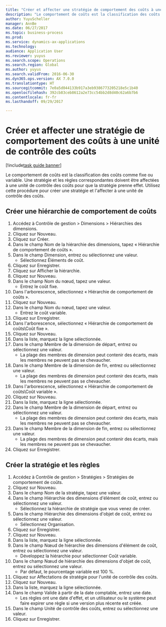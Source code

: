 ```yaml
--- 
title: "Créer et affecter une stratégie de comportement des coûts à une unité de contrôle des coûts"
description: "Le comportement de coûts est la classification des coûts comme fixe ou variable."
author: YuyuScheller
manager: AnnBe
ms.date: 06/27/2017
ms.topic: business-process
ms.prod: 
ms.service: dynamics-ax-applications
ms.technology: 
audience: Application User
ms.reviewer: yuyus
ms.search.scope: Operations
ms.search.region: Global
ms.author: yuyus
ms.search.validFrom: 2016-06-30
ms.dyn365.ops.version: AX 7.0.0
ms.translationtype: HT
ms.sourcegitcommit: 7e0a5d044133b917a3eb9386773205218e5c1b40
ms.openlocfilehash: 392cb83ceb8612a2e73cc54bb2d8d40c62a6b7b6
ms.contentlocale: fr-fr
ms.lasthandoff: 09/29/2017

---
```

# <a name="create-and-assign-a-cost-behavior-policy-to-a-cost-control-unit"></a>Créer et affecter une stratégie de comportement des coûts à une unité de contrôle des coûts

[!include[task guide banner](../../includes/task-guide-banner.md)]

Le comportement de coûts est la classification des coûts comme fixe ou variable. Une stratégie et les règles correspondantes doivent être affectées à une unité de contrôle des coûts pour que la stratégie prenne effet. Utilisez cette procédure pour créer une stratégie et l'affecter à une unité de contrôle des coûts.


## <a name="create-a-cost-behavior-hierarchy"></a>Créer une hiérarchie de comportement de coûts
1. Accédez à Contrôle de gestion > Dimensions > Hiérarchies des dimensions.
2. Cliquez sur Nouveau.
3. Cliquez sur Créer.
4. Dans le champ Nom de la hiérarchie des dimensions, tapez « Hiérarchie de comportement de coûts ».
5. Dans le champ Dimension, entrez ou sélectionnez une valeur.
    * Sélectionnez Éléments de coût.  
6. Cliquez sur Enregistrer.
7. Cliquez sur Afficher la hiérarchie.
8. Cliquez sur Nouveau.
9. Dans le champ Nom du nœud, tapez une valeur.
    * Entrez le coût fixe.  
10. Dans l'arborescence, sélectionnez « Hiérarchie de comportement de coûts ».
11. Cliquez sur Nouveau.
12. Dans le champ Nom du nœud, tapez une valeur.
    * Entrez le coût variable.  
13. Cliquez sur Enregistrer.
14. Dans l'arborescence, sélectionnez « Hiérarchie de comportement de coûts\Coût fixe ».
15. Cliquez sur Nouveau.
16. Dans la liste, marquez la ligne sélectionnée.
17. Dans le champ Membre de la dimension de départ, entrez ou sélectionnez une valeur.
    * La plage des membres de dimension peut contenir des écarts, mais les membres ne peuvent pas se chevaucher.  
18. Dans le champ Membre de la dimension de fin, entrez ou sélectionnez une valeur.
    * La plage des membres de dimension peut contenir des écarts, mais les membres ne peuvent pas se chevaucher.  
19. Dans l'arborescence, sélectionnez « Hiérarchie de comportement de coûts\Coût variable ».
20. Cliquez sur Nouveau.
21. Dans la liste, marquez la ligne sélectionnée.
22. Dans le champ Membre de la dimension de départ, entrez ou sélectionnez une valeur.
    * La plage des membres de dimension peut contenir des écarts, mais les membres ne peuvent pas se chevaucher.  
23. Dans le champ Membre de la dimension de fin, entrez ou sélectionnez une valeur.
    * La plage des membres de dimension peut contenir des écarts, mais les membres ne peuvent pas se chevaucher.  
24. Cliquez sur Enregistrer.

## <a name="create-the-policy-and-rules"></a>Créer la stratégie et les règles
1. Accédez à Contrôle de gestion > Stratégies > Stratégies de comportement de coûts.
2. Cliquez sur Nouveau.
3. Dans le champ Nom de la stratégie, tapez une valeur.
4. Dans le champ Hiérarchie des dimensions d'élément de coût, entrez ou sélectionnez une valeur.
    * Sélectionnez la hiérarchie de stratégie que vous venez de créer.  
5. Dans le champ Hiérarchie des dimensions d'objet de coût, entrez ou sélectionnez une valeur.
    * Sélectionnez Organisation.  
6. Cliquez sur Enregistrer.
7. Cliquez sur Nouveau.
8. Dans la liste, marquez la ligne sélectionnée.
9. Dans le champ Nœud de hiérarchie des dimensions d'élément de coût, entrez ou sélectionnez une valeur.
    * Développez la hiérarchie pour sélectionner Coût variable.  
10. Dans le champ Nœud de hiérarchie des dimensions d'objet de coût, entrez ou sélectionnez une valeur.
    * Par défaut, le pourcentage variable est 100 %.  
11. Cliquez sur Affectations de stratégie pour l'unité de contrôle des coûts.
12. Cliquez sur Nouveau.
13. Dans la liste, marquez la ligne sélectionnée.
14. Dans le champ Valide à partir de la date comptable, entrez une date.
    * Les règles ont une date d'effet, et un utilisateur ou le système peut faire expirer une règle si une version plus récente est créée.  
15. Dans le champ Unité de contrôle des coûts, entrez ou sélectionnez une valeur.
16. Cliquez sur Enregistrer.


